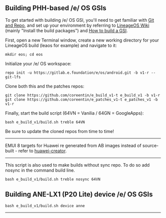 
## Building PHH-based  /e/ OS GSIs ##

To get started with building  /e/ OS GSI, you'll need to get familiar with [Git and Repo](https://source.android.com/source/using-repo.html), and set up your environment by referring to [LineageOS Wiki](https://wiki.lineageos.org/devices/redfin/build) (mainly "Install the build packages") and [How to build a GSI](https://github.com/phhusson/treble_experimentations/wiki/How-to-build-a-GSI%3F).


First, open a new Terminal window, create a new working directory for your LineageOS build (leaos for example) and navigate to it:

    mkdir eos; cd eos
    
Initialize your  /e/ OS workspace:

    repo init -u https://gitlab.e.foundation/e/os/android.git -b v1-r --git-lfs

Clone both this and the patches repos:

    git clone https://github.com/coreentin/e_build_v1-t e_build_v1 -b v1-r
    git clone https://github.com/coreentin/e_patches_v1-t e_patches_v1 -b v1-r

Finally, start the build script (64VN = Vanilia / 64GN = GoogleApps):

    bash e_build_v1/build.sh treble 64VN


Be sure to update the cloned repos from time to time!

---

EMUI 8 targets for Huawei re generated from AB images instead of source-built - refer to [huawei-creator](https://github.com/iceows/huawei-creator).

---

This script is also used to make builds without sync repo. To do so add nosync in the command build line.

    bash e_build_v1/build.sh treble nosync 64VN

## Building ANE-LX1 (P20 Lite) device  /e/ OS GSIs ##

    bash e_build_v1/build.sh device anne

---
